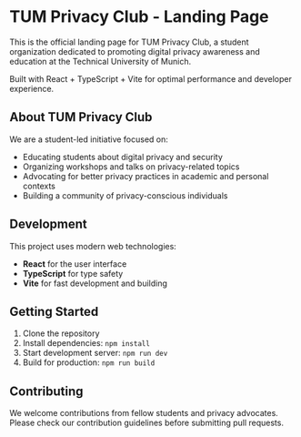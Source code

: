 # TUM Privacy Club - Landing Page

This is the official landing page for TUM Privacy Club, a student organization dedicated to promoting digital privacy awareness and education at the Technical University of Munich.

Built with React + TypeScript + Vite for optimal performance and developer experience.

## About TUM Privacy Club

We are a student-led initiative focused on:

- Educating students about digital privacy and security
- Organizing workshops and talks on privacy-related topics
- Advocating for better privacy practices in academic and personal contexts
- Building a community of privacy-conscious individuals

## Development

This project uses modern web technologies:

- **React** for the user interface
- **TypeScript** for type safety
- **Vite** for fast development and building

## Getting Started

1. Clone the repository
2. Install dependencies: `npm install`
3. Start development server: `npm run dev`
4. Build for production: `npm run build`

## Contributing

We welcome contributions from fellow students and privacy advocates. Please check our contribution guidelines before submitting pull requests.
